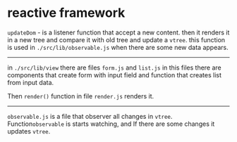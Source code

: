 # reactive framework
`updateDom` - is a listener function that accept a new content.
then it renders it in a new tree and compare it with old tree and update a `vtree`.
this function is used in `./src/lib/observable.js` when there are some new data appears.
***
in `./src/lib/view` there are files `form.js` and `list.js` in this files there are components that create form with
 input field and function that creates list from input data.
 
 Then `render()` function in file `render.js` renders it.
 
***
`observable.js` is a file that observer  all changes in `vtree`.
 Function`observable` is starts watching, and If there are some changes it updates `vtree`.